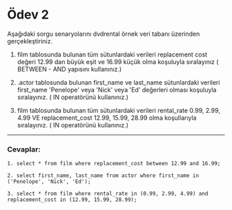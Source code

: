 # Ödev 2

Aşağıdaki sorgu senaryolarını dvdrental örnek veri tabanı üzerinden gerçekleştiriniz.

1. film tablosunda bulunan tüm sütunlardaki verileri replacement cost değeri 12.99 dan büyük eşit ve 16.99 küçük olma
   koşuluyla sıralayınız ( BETWEEN - AND yapısını kullanınız.)

2. .actor tablosunda bulunan first_name ve last_name sütunlardaki verileri first_name 'Penelope' veya 'Nick' veya 'Ed'
   değerleri olması koşuluyla sıralayınız. ( IN operatörünü kullanınız.)

3. film tablosunda bulunan tüm sütunlardaki verileri rental_rate 0.99, 2.99, 4.99 VE replacement_cost 12.99, 15.99,
   28.99 olma koşullarıyla sıralayınız. ( IN operatörünü kullanınız.)

---

### Cevaplar:

```
1. select * from film where replacement_cost between 12.99 and 16.99;

2. select first_name, last_name from actor where first_name in ('Penelope', 'Nick', 'Ed');

3. select * from film where rental_rate in (0.99, 2.99, 4.99) and replacement_cost in (12.99, 15.99, 28.99);
```